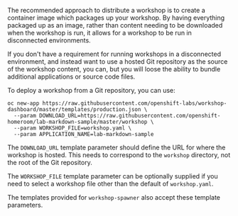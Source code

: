 The recommended approach to distribute a workshop is to create a container image which packages up your workshop. By having everything packaged up as an image, rather than content needing to be downloaded when the workshop is run, it allows for a workshop to be run in disconnected environments.

If you don't have a requirement for running workshops in a disconnected environment, and instead want to use a hosted Git repository as the source of the workshop content, you can, but you will loose the ability to bundle additional applications or source code files.

To deploy a workshop from a Git repository, you can use:

```
oc new-app https://raw.githubusercontent.com/openshift-labs/workshop-dashboard/master/templates/production.json \
  --param DOWNLOAD_URL=https://raw.githubusercontent.com/openshift-homeroom/lab-markdown-sample/master/workshop \
  --param WORKSHOP_FILE=workshop.yaml \
  --param APPLICATION_NAME=lab-markdown-sample
```

The `DOWNLOAD_URL` template parameter should define the URL for where the workshop is hosted. This needs to correspond to the `workshop` directory, not the root of the Git repository.

The `WORKSHOP_FILE` template parameter can be optionally supplied if you need to select a workshop file other than the default of `workshop.yaml`.

The templates provided for `workshop-spawner` also accept these template parameters.

